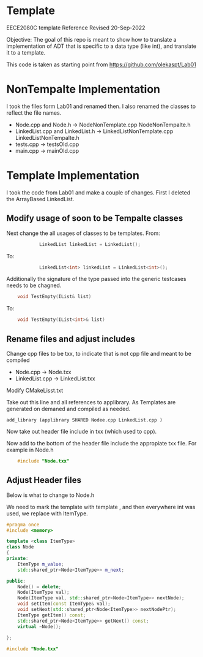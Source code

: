 # Template

EECE2080C template Reference
Revised 20-Sep-2022

Objective: The goal of this repo is meant to show how to translate a implementation of ADT that is specific to a data type (like int), and translate it to a template.

This code is taken as starting point from https://github.com/olekaspt/Lab01

# NonTempalte Implementation
I took the files form Lab01 and renamed then.  I also renamed the classes to reflect the file names.

* Node.cpp and Node.h -> NodeNonTemplate.cpp NodeNonTempalte.h
* LinkedList.cpp and LinkedList.h -> LinkedListNonTemplate.cpp LinkedListNonTempalte.h
* tests.cpp -> testsOld.cpp  
* main.cpp -> mainOld.cpp


# Template Implementation

I took the code from Lab01 and make a couple of changes.  First I deleted the ArrayBased LinkedList.  

## Modify usage of soon to be Tempalte classes

Next change the all usages of classes to be templates.
From:
```cpp
			LinkedList linkedList = LinkedList();

```
To:
```cpp
			LinkedList<int> linkedList = LinkedList<int>();
```
Additionally the signature of the type passed into the generic testcases needs to be chagned.
```cpp
    void TestEmpty(IList& list)
```
To:
```cpp
    void TestEmpty(IList<int>& list)
```

## Rename files and adjust includes
Change cpp files to be txx, to indicate that is not cpp file and meant to be compiled

* Node.cpp  -> Node.txx
* LinkedList.cpp -> LinkedList.txx

Modify CMakeLisst.txt

Take out this line and all references to applibrary.  As Templates are generated on demaned and compiled as needed.
```
add_library (applibrary SHARED Nodee.cpp LinkedList.cpp )
```

Now take out header file include in txx (which used to cpp).

Now add to the bottom of the header file include the appropiate txx file.  For example in Node.h
```cpp
    #include "Node.txx"
```

## Adjust Header files
Below is what to change to Node.h

We need to mark the template with template <class ItemType>, and then everywhere int was used, we replace with ItemType.   

```cpp
#pragma once
#include <memory>

template <class ItemType>
class Node
{
private:
	ItemType m_value;
	std::shared_ptr<Node<ItemType>> m_next;

public:
	Node() = delete;
	Node(ItemType val);
	Node(ItemType val, std::shared_ptr<Node<ItemType>> nextNode);
	void setItem(const ItemType& val);
	void setNext(std::shared_ptr<Node<ItemType>> nextNodePtr);
	ItemType getItem() const;
	std::shared_ptr<Node<ItemType>> getNext() const;
	virtual ~Node();
	
};

#include "Node.txx"
```







